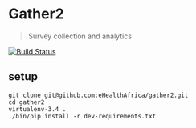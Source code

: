 # Gather2

> Survey collection and analytics

[![Build Status](https://travis-ci.org/eHealthAfrica/gather2.svg?branch=master)](https://travis-ci.org/eHealthAfrica/gather2)


## setup

```
git clone git@github.com:eHealthAfrica/gather2.git
cd gather2
virtualenv-3.4 .
./bin/pip install -r dev-requirements.txt
```

